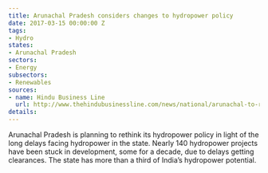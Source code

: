 ```yaml
---
title: Arunachal Pradesh considers changes to hydropower policy
date: 2017-03-15 00:00:00 Z
tags:
- Hydro
states:
- Arunachal Pradesh
sectors:
- Energy
subsectors:
- Renewables
sources:
- name: Hindu Business Line
  url: http://www.thehindubusinessline.com/news/national/arunachal-to-relook-hydropower-policy/article9578082.ece
details: 
---
```


Arunachal Pradesh is planning to rethink its hydropower policy in light of the long delays facing hydropower in the state. Nearly 140 hydropower projects have been stuck in development, some for a decade, due to delays getting clearances. The state has more than a third of India’s hydropower potential.

